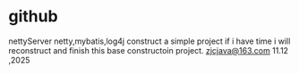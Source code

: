 # github
nettyServer
netty,mybatis,log4j construct a  simple project
if i have time i will reconstruct and finish this base constructoin project.
zjcjava@163.com  11.12 ,2025
